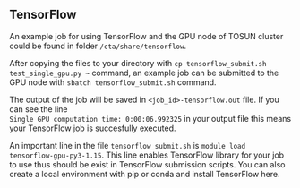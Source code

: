 ## TensorFlow
An example job for using TensorFlow and the GPU node of TOSUN cluster could be found in folder `/cta/share/tensorflow`.  

After copying the files to your directory with `cp tensorflow_submit.sh test_single_gpu.py ~` command, an example job can be submitted to the GPU node with 
`sbatch tensorflow_submit.sh` command.  

The output of the job will be saved in `<job_id>-tensorflow.out` file. If you can see the line  
`Single GPU computation time: 0:00:06.992325`
in your output file this means your TensorFlow job is succesfully executed.

An important line in the file `tensorflow_submit.sh`
is `module load tensorflow-gpu-py3-1.15`. This line enables TensorFlow library for your job to use thus should be exist in TensorFlow submission scripts.
You can also create a local environment with pip or conda and install TensorFlow here. 
